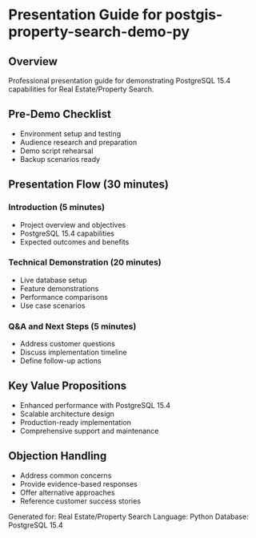 # Presentation Guide for postgis-property-search-demo-py

## Overview
Professional presentation guide for demonstrating PostgreSQL 15.4 capabilities for Real Estate/Property Search.

## Pre-Demo Checklist
- Environment setup and testing
- Audience research and preparation
- Demo script rehearsal
- Backup scenarios ready

## Presentation Flow (30 minutes)

### Introduction (5 minutes)
- Project overview and objectives
- PostgreSQL 15.4 capabilities
- Expected outcomes and benefits

### Technical Demonstration (20 minutes)
- Live database setup
- Feature demonstrations
- Performance comparisons
- Use case scenarios

### Q&A and Next Steps (5 minutes)
- Address customer questions
- Discuss implementation timeline
- Define follow-up actions

## Key Value Propositions
- Enhanced performance with PostgreSQL 15.4
- Scalable architecture design
- Production-ready implementation
- Comprehensive support and maintenance

## Objection Handling
- Address common concerns
- Provide evidence-based responses
- Offer alternative approaches
- Reference customer success stories

Generated for: Real Estate/Property Search
Language: Python
Database: PostgreSQL 15.4
